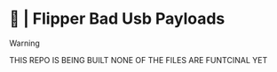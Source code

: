 # 🐬 | Flipper Bad Usb Payloads
> [!WARNING]
> THIS REPO IS BEING BUILT
NONE OF THE FILES ARE FUNTCINAL YET
